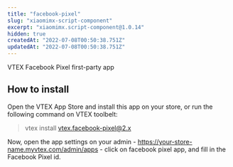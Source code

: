 ```yaml
---
title: "facebook-pixel"
slug: "xiaomimx-script-component"
excerpt: "xiaomimx.script-component@1.0.14"
hidden: true
createdAt: "2022-07-08T00:50:38.751Z"
updatedAt: "2022-07-08T00:50:38.751Z"
---
```

VTEX Facebook Pixel first-party app

## How to install

Open the VTEX App Store and install this app on your store, or run the following command on VTEX toolbelt:

> vtex install vtex.facebook-pixel@2.x

Now, open the app settings on your admin - https://your-store-name.myvtex.com/admin/apps - click on facebook pixel app, and fill in the Facebook Pixel id.